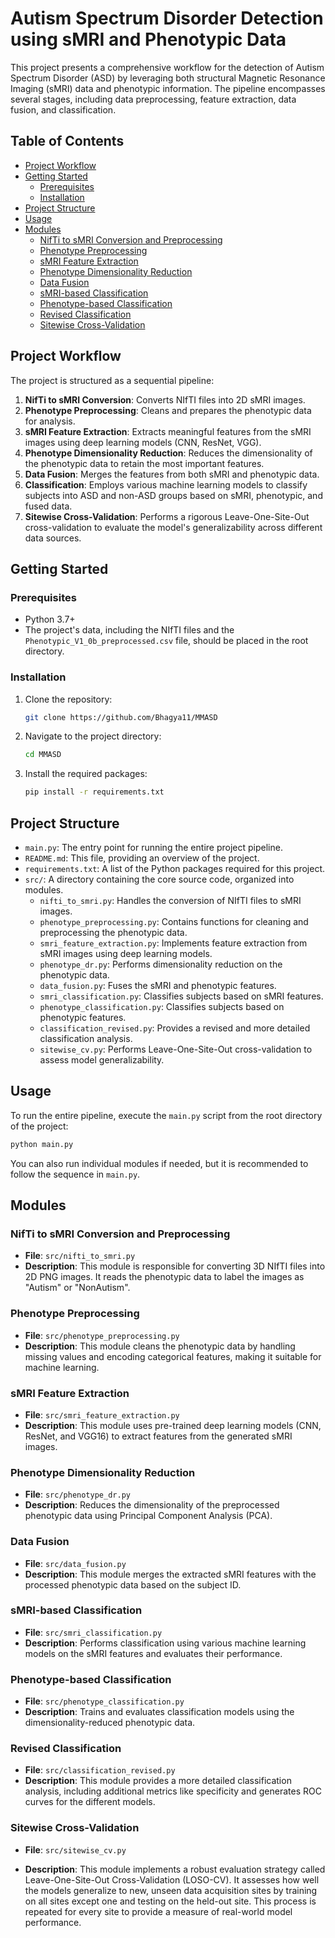 
# Autism Spectrum Disorder Detection using sMRI and Phenotypic Data

This project presents a comprehensive workflow for the detection of Autism Spectrum Disorder (ASD) by leveraging both structural Magnetic Resonance Imaging (sMRI) data and phenotypic information. The pipeline encompasses several stages, including data preprocessing, feature extraction, data fusion, and classification.

## Table of Contents

- [Project Workflow](#project-workflow)
- [Getting Started](#getting-started)
  - [Prerequisites](#prerequisites)
  - [Installation](#installation)
- [Project Structure](#project-structure)
- [Usage](#usage)
- [Modules](#modules)
  - [NifTi to sMRI Conversion and Preprocessing](#nifti-to-smri-conversion-and-preprocessing)
  - [Phenotype Preprocessing](#phenotype-preprocessing)
  - [sMRI Feature Extraction](#smri-feature-extraction)
  - [Phenotype Dimensionality Reduction](#phenotype-dimensionality-reduction)
  - [Data Fusion](#data-fusion)
  - [sMRI-based Classification](#smri-based-classification)
  - [Phenotype-based Classification](#phenotype-based-classification)
  - [Revised Classification](#revised-classification)
  - [Sitewise Cross-Validation](#sitewise-cross-validation)

## Project Workflow

The project is structured as a sequential pipeline:

1.  **NifTi to sMRI Conversion**: Converts NIfTI files into 2D sMRI images.
2.  **Phenotype Preprocessing**: Cleans and prepares the phenotypic data for analysis.
3.  **sMRI Feature Extraction**: Extracts meaningful features from the sMRI images using deep learning models (CNN, ResNet, VGG).
4.  **Phenotype Dimensionality Reduction**: Reduces the dimensionality of the phenotypic data to retain the most important features.
5.  **Data Fusion**: Merges the features from both sMRI and phenotypic data.
6.  **Classification**: Employs various machine learning models to classify subjects into ASD and non-ASD groups based on sMRI, phenotypic, and fused data.
7.  **Sitewise Cross-Validation**: Performs a rigorous Leave-One-Site-Out cross-validation to evaluate the model's generalizability across different data sources.

## Getting Started

### Prerequisites

- Python 3.7+
- The project's data, including the NIfTI files and the `Phenotypic_V1_0b_preprocessed.csv` file, should be placed in the root directory.

### Installation

1.  Clone the repository:
    ```bash
    git clone https://github.com/Bhagya11/MMASD
    ```
2.  Navigate to the project directory:
    ```bash
    cd MMASD
    ```
3.  Install the required packages:
    ```bash
    pip install -r requirements.txt
    ```

## Project Structure

-   `main.py`: The entry point for running the entire project pipeline.
-   `README.md`: This file, providing an overview of the project.
-   `requirements.txt`: A list of the Python packages required for this project.
-   `src/`: A directory containing the core source code, organized into modules.
    -   `nifti_to_smri.py`: Handles the conversion of NIfTI files to sMRI images.
    -   `phenotype_preprocessing.py`: Contains functions for cleaning and preprocessing the phenotypic data.
    -   `smri_feature_extraction.py`: Implements feature extraction from sMRI images using deep learning models.
    -   `phenotype_dr.py`: Performs dimensionality reduction on the phenotypic data.
    -   `data_fusion.py`: Fuses the sMRI and phenotypic features.
    -   `smri_classification.py`: Classifies subjects based on sMRI features.
    -   `phenotype_classification.py`: Classifies subjects based on phenotypic features.
    -   `classification_revised.py`: Provides a revised and more detailed classification analysis.
    -   `sitewise_cv.py`: Performs Leave-One-Site-Out cross-validation to assess model generalizability.

## Usage

To run the entire pipeline, execute the `main.py` script from the root directory of the project:

```bash
python main.py
```

You can also run individual modules if needed, but it is recommended to follow the sequence in `main.py`.

## Modules

### NifTi to sMRI Conversion and Preprocessing

-   **File**: `src/nifti_to_smri.py`
-   **Description**: This module is responsible for converting 3D NIfTI files into 2D PNG images. It reads the phenotypic data to label the images as "Autism" or "NonAutism".

### Phenotype Preprocessing

-   **File**: `src/phenotype_preprocessing.py`
-   **Description**: This module cleans the phenotypic data by handling missing values and encoding categorical features, making it suitable for machine learning.

### sMRI Feature Extraction

-   **File**: `src/smri_feature_extraction.py`
-   **Description**: This module uses pre-trained deep learning models (CNN, ResNet, and VGG16) to extract features from the generated sMRI images.

### Phenotype Dimensionality Reduction

-   **File**: `src/phenotype_dr.py`
-   **Description**: Reduces the dimensionality of the preprocessed phenotypic data using Principal Component Analysis (PCA).

### Data Fusion

-   **File**: `src/data_fusion.py`
-   **Description**: This module merges the extracted sMRI features with the processed phenotypic data based on the subject ID.

### sMRI-based Classification

-   **File**: `src/smri_classification.py`
-   **Description**: Performs classification using various machine learning models on the sMRI features and evaluates their performance.

### Phenotype-based Classification

-   **File**: `src/phenotype_classification.py`
-   **Description**: Trains and evaluates classification models using the dimensionality-reduced phenotypic data.

### Revised Classification

-   **File**: `src/classification_revised.py`
-   **Description**: This module provides a more detailed classification analysis, including additional metrics like specificity and generates ROC curves for the different models.

### Sitewise Cross-Validation

-   **File**: `src/sitewise_cv.py`

-   **Description**: This module implements a robust evaluation strategy called Leave-One-Site-Out Cross-Validation (LOSO-CV). It assesses how well the models generalize to new, unseen data acquisition sites by training on all sites except one and testing on the held-out site. This process is repeated for every site to provide a measure of real-world model performance.



